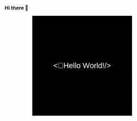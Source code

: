 ### Hi there 👋

<div align="center">
<img src="https://github.com/dulabdul/dulabdul/blob/main/welcome_greeting.gif?raw=true" align="center" height="325" />
</div>  
<!--
**dulabdul/dulabdul** is a ✨ _special_ ✨ repository because its `README.md` (this file) appears on your GitHub profile.

# <div align="center">Developer Full Stack / Angular - NodeJS</div>

### <div align="center">🚧 My portfolio (thomascauquil.fr) redirects you here because i am updating it for 2023 🚧</div><br />

Here are some ideas to get you started:

- 🔭 I’m currently working on ...
- 🌱 I’m currently learning ...
- 👯 I’m looking to collaborate on ...
- 🤔 I’m looking for help with ...
- 💬 Ask me about ...
- 📫 How to reach me: ...
- 😄 Pronouns: ...
- ⚡ Fun fact: ...
  -->
